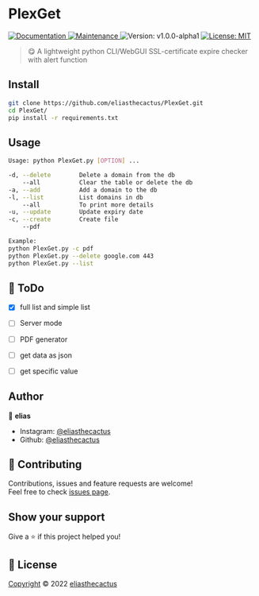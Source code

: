 
<h1 align="left">PlexGet</h1>
<p>
  <a href="https://github.com/eliasthecactus/PlexGet#readme" target="_blank">
    <img alt="Documentation" src="https://img.shields.io/badge/documentation-yes-brightgreen.svg" />
  </a>
  <a href="https://github.com/eliasthecactus/PlexGet/graphs/commit-activity" target="_blank">
    <img alt="Maintenance" src="https://img.shields.io/badge/Maintained%3F-yes-green.svg" />
  </a>
  <img alt="Version: v1.0.0-alpha1" src="https://img.shields.io/badge/version-v1.0.0--alpha1-blue" />
  <a href="https://github.com/eliasthecactus/PlexGet/blob/main/LICENSE" target="_blank">
    <img alt="License: MIT" src="https://img.shields.io/github/license/eliasthecactus/PlexGet" />
  </a>
</p>

> 😋 A lightweight python CLI/WebGUI SSL-certificate expire checker with alert function

## Install
```sh
git clone https://github.com/eliasthecactus/PlexGet.git
cd PlexGet/
pip install -r requirements.txt
```

## Usage
```sh
Usage: python PlexGet.py [OPTION] ...

-d, --delete        Delete a domain from the db
    --all           Clear the table or delete the db
-a, --add           Add a domain to the db
-l, --list          List domains in db
    --all           To print more details
-u, --update        Update expiry date
-c, --create        Create file
    --pdf

Example:
python PlexGet.py -c pdf
python PlexGet.py --delete google.com 443
python PlexGet.py --list
```


## 📃 ToDo
- [x] full list and simple list
- [ ] Server mode
- [ ] PDF generator
- [ ] get data as json
- [ ] get specific value


## Author
👤 **elias**
* Instagram: [@eliasthecactus](https://instagram.com/eliasthecactus)
* Github: [@eliasthecactus](https://github.com/eliasthecactus)


## 🤝 Contributing
Contributions, issues and feature requests are welcome!<br />Feel free to check [issues page](https://github.com/eliasthecactus/PlexGet/issues).


## Show your support
Give a ⭐️ if this project helped you!


## 📝 License
[Copyright](https://github.com/eliasthecactus/PlexGet/blob/main/LICENSE) © 2022 [eliasthecactus](https://github.com/eliasthecactus)
